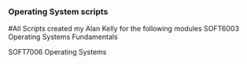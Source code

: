 ### Operating System scripts

#All Scripts created my Alan Kelly for the following modules 
  SOFT6003 Operating Systems Fundamentals
  
  SOFT7006 Operating Systems

  
